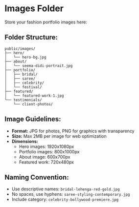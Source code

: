 # Images Folder

Store your fashion portfolio images here:

## Folder Structure:
```
public/images/
├── hero/
│   └── hero-bg.jpg
├── about/
│   └── seema-didi-portrait.jpg
├── portfolio/
│   ├── bridal/
│   ├── saree/
│   ├── celebrity/
│   └── festival/
├── featured/
│   └── featured-work-1.jpg
└── testimonials/
    └── client-photos/
```

## Image Guidelines:
- **Format:** JPG for photos, PNG for graphics with transparency
- **Size:** Max 2MB per image for web optimization
- **Dimensions:** 
  - Hero images: 1920x1080px
  - Portfolio images: 800x1000px
  - About image: 600x700px
  - Featured work: 720x480px

## Naming Convention:
- Use descriptive names: `bridal-lehenga-red-gold.jpg`
- No spaces, use hyphens: `saree-styling-contemporary.jpg`
- Include category: `celebrity-bollywood-premiere.jpg`